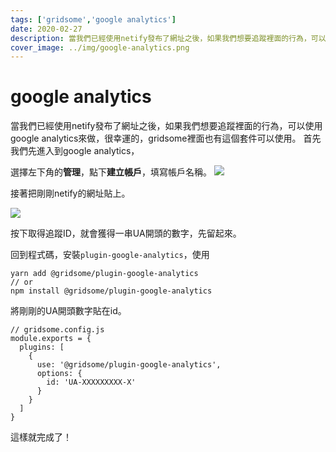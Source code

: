 ```yaml
---
tags: ['gridsome','google analytics']
date: 2020-02-27
description: 當我們已經使用netify發布了網址之後，如果我們想要追蹤裡面的行為，可以使用google analytics來做，很幸運的，gridsome裡面也有這個套件可以使用。
cover_image: ../img/google-analytics.png
---
```


# google analytics
當我們已經使用netify發布了網址之後，如果我們想要追蹤裡面的行為，可以使用google analytics來做，很幸運的，gridsome裡面也有這個套件可以使用。
首先我們先進入到google analytics，

選擇左下角的**管理**，點下**建立帳戶**，填寫帳戶名稱。
![](https://i.imgur.com/PbM61oQ.png)

接著把剛剛netify的網址貼上。

![](https://i.imgur.com/wD5bsFF.png)

按下取得追蹤ID，就會獲得一串UA開頭的數字，先留起來。

回到程式碼，安裝<code>plugin-google-analytics</code>，使用
```typescript=
yarn add @gridsome/plugin-google-analytics
// or
npm install @gridsome/plugin-google-analytics
```
將剛剛的UA開頭數字貼在id。
```typescript=
// gridsome.config.js
module.exports = {
  plugins: [
    {
      use: '@gridsome/plugin-google-analytics',
      options: {
        id: 'UA-XXXXXXXXX-X'
      }
    }
  ]
}
```
這樣就完成了！